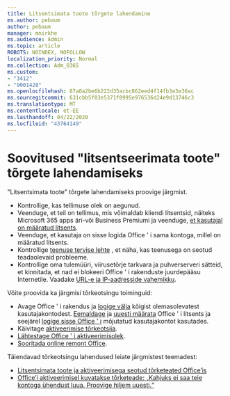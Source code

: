 ```yaml
---
title: Litsentsimata toote tõrgete lahendamine
ms.author: pebaum
author: pebaum
manager: mnirkhe
ms.audience: Admin
ms.topic: article
ROBOTS: NOINDEX, NOFOLLOW
localization_priority: Normal
ms.collection: Adm_O365
ms.custom:
- "3412"
- "9001428"
ms.openlocfilehash: 87a0a2be6b222d35acbc862eed4f14fb3e3e36ac
ms.sourcegitcommit: 631cbb5f03e5371f0995e976536d24e9d13746c3
ms.translationtype: MT
ms.contentlocale: et-EE
ms.lasthandoff: 04/22/2020
ms.locfileid: "43764149"
---
```

# <a name="suggestions-for-solving-unlicensed-product-errors"></a>Soovitused "litsentseerimata toote" tõrgete lahendamiseks

"Litsentsimata toote" tõrgete lahendamiseks proovige järgmist.

- Kontrollige, kas tellimuse olek on aegunud.
- Veenduge, et teil on tellimus, mis võimaldab kliendi litsentsid, näiteks Microsoft 365 apps äri-või Business Premiumi ja veenduge, [et kasutajal on määratud litsents](https://docs.microsoft.com/office365/admin/subscriptions-and-billing/assign-licenses-to-users). 
- Veenduge, et kasutaja on sisse logida Office ' i sama kontoga, millel on määratud litsents.
- Kontrollige [teenuse tervise lehte](https://docs.microsoft.com/office365/enterprise/view-service-health) , et näha, kas teenusega on seotud teadaolevaid probleeme.
- Kontrollige oma tulemüüri, viirusetõrje tarkvara ja puhverserveri sätteid, et kinnitada, et nad ei blokeeri Office ' i rakenduste juurdepääsu Internetile. Vaadake [URL-e ja IP-aadresside vahemikku](https://docs.microsoft.com/office365/enterprise/urls-and-ip-address-ranges).

Võite proovida ka järgmisi tõrkeotsingu toiminguid: 

- Avage Office ' i rakendus ja [logige välja](https://support.office.com/article/5a20dc11-47e9-4b6f-945d-478cb6d92071) kõigist olemasolevatest kasutajakontodest. [Eemaldage](https://docs.microsoft.com/office365/admin/manage/remove-licenses-from-users) ja [uuesti määrata](https://docs.microsoft.com/office365/admin/manage/assign-licenses-to-users) Office ' i litsents ja seejärel [logige sisse Office ' i](https://support.office.com/article/628ea040-f265-49de-b986-be09c3ebf8a9) mõjutatud kasutajakontot kasutades.
- Käivitage [aktiveerimise tõrkeotsija](https://aka.ms/SARA-OfficeActivation-Alchemy).
- [Lähtestage Office ' i aktiveerimisolek](https://docs.microsoft.com/office365/troubleshoot/activation/reset-office-365-proplus-activation-state). 
- [Sooritada online remont Office](https://support.office.com/Article/7821d4b6-7c1d-4205-aa0e-a6b40c5bb88b).

Täiendavad tõrkeotsingu lahendused leiate järgmistest teemadest: 

- [Litsentsimata toote ja aktiveerimisega seotud tõrketeated Office’is](https://support.office.com/Article/0d23d3c0-c19c-4b2f-9845-5344fedc4380)
- [Office’i aktiveerimisel kuvatakse tõrketeade: „Kahjuks ei saa teie kontoga ühendust luua. Proovige hiljem uuesti.“](https://docs.microsoft.com/office/troubleshoot/activation-installation/issue-when-activate-office-from-office-365)